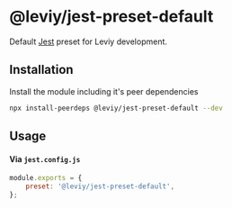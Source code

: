 # @leviy/jest-preset-default

Default [Jest](https://facebook.github.io/jest/) preset for Leviy development.

## Installation

Install the module including it's peer dependencies

```bash
npx install-peerdeps @leviy/jest-preset-default --dev
```

## Usage

#### Via `jest.config.js`

```js
module.exports = {
    preset: '@leviy/jest-preset-default',
};
```
